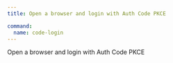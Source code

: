 ```yaml
---
title: Open a browser and login with Auth Code PKCE

command:
  name: code-login
---
```


Open a browser and login with Auth Code PKCE
